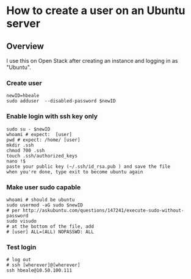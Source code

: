How to create a user on an Ubuntu server
====================

Overview
---------------------

I use this on Open Stack after creating an instance and logging in as "Ubuntu".

### Create user
    newID=hbeale
    sudo adduser  --disabled-password $newID
### Enable login with ssh key only
    sudo su - $newID
    whoami # expect:  [user]
    pwd # expect: /home/ [user]
    mkdir .ssh
    chmod 700 .ssh
    touch .ssh/authorized_keys
    nano !$
    paste your public key (~/.ssh/id_rsa.pub ) and save the file
    when you're done, type exit to become ubuntu again
### Make user sudo capable
    whoami # should be ubuntu
    sudo usermod -aG sudo $newID
    # per http://askubuntu.com/questions/147241/execute-sudo-without-password
    sudo visudo
    # at the bottom of the file, add
    # [user] ALL=(ALL) NOPASSWD: ALL
### Test login
    # log out
    # ssh [wherever]@[wherever]
    ssh hbeale@10.50.100.111


